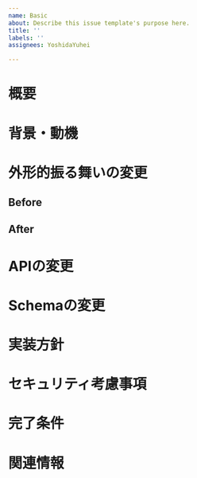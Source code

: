 ```yaml
---
name: Basic
about: Describe this issue template's purpose here.
title: ''
labels: ''
assignees: YoshidaYuhei

---
```


# 概要

# 背景・動機

# 外形的振る舞いの変更

## Before

## After

# APIの変更

# Schemaの変更

# 実装方針

# セキュリティ考慮事項

# 完了条件

# 関連情報
